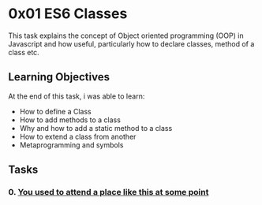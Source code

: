 # 0x01 ES6 Classes

This task explains the concept of Object oriented programming (OOP) in Javascript and how useful, particularly how to declare classes, method of a class etc.

## Learning Objectives
At the end of this task, i was able to learn:
* How to define a Class
* How to add methods to a class
* Why and how to add a static method to a class
* How to extend a class from another
* Metaprogramming and symbols

## Tasks
### 0. [You used to attend a place like this at some point]()
